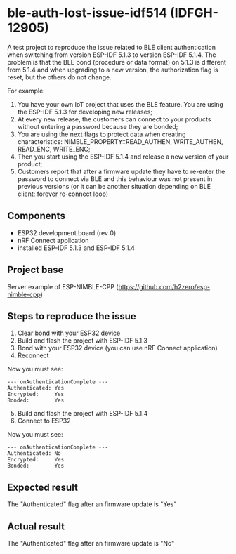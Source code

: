 # ble-auth-lost-issue-idf514 (IDFGH-12905)
A test project to reproduce the issue related to BLE client authentication when switching from version ESP-IDF 5.1.3 to version ESP-IDF 5.1.4. 
The problem is that the BLE bond (procedure or data format) on 5.1.3 is different from 5.1.4 and when upgrading to a new version, the authorization flag is reset, but the others do not change.

For example:
1) You have your own IoT project that uses the BLE feature. You are using the ESP-IDF 5.1.3 for developing new releases;
2) At every new release, the customers can connect to your products without entering a password because they are bonded;
3) You are using the next flags to protect data when creating characteristics: NIMBLE_PROPERTY::READ_AUTHEN, WRITE_AUTHEN, READ_ENC, WRITE_ENC;
4) Then you start using the ESP-IDF 5.1.4 and release a new version of your product;
5) Customers report that after a firmware update they have to re-enter the password to connect via BLE and this behaviour was not present in previous versions (or it can be another situation depending on BLE client: forever re-connect loop)
## Components
- ESP32 development board (rev 0)
- nRF Connect application
- installed ESP-IDF 5.1.3 and ESP-IDF 5.1.4
## Project base
Server example of ESP-NIMBLE-CPP (https://github.com/h2zero/esp-nimble-cpp)
## Steps to reproduce the issue
1) Clear bond with your ESP32 device
2) Build and flash the project with ESP-IDF 5.1.3
3) Bond with your ESP32 device (you can use nRF Connect application)
4) Reconnect
   
Now you must see:
```
--- onAuthenticationComplete ---
Authenticated: Yes
Encrypted:     Yes
Bonded:        Yes
```
5) Build and flash the project with ESP-IDF 5.1.4
6) Connect to ESP32

Now you must see:
```
--- onAuthenticationComplete ---
Authenticated: No
Encrypted:     Yes
Bonded:        Yes
```
## Expected result
The "Authenticated" flag after an firmware update is "Yes"
## Actual result
The "Authenticated" flag after an firmware update is "No"
